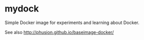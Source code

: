 mydock
======

Simple Docker image for experiments and learning about Docker.

See also http://phusion.github.io/baseimage-docker/
